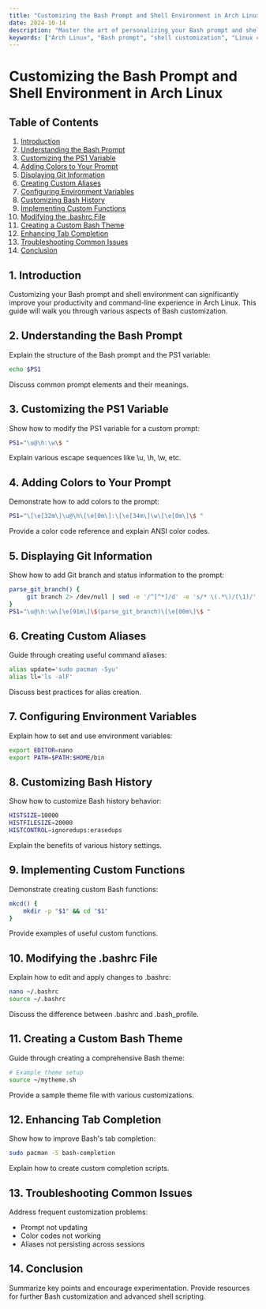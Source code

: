 ```yaml
---
title: "Customizing the Bash Prompt and Shell Environment in Arch Linux"
date: 2024-10-14
description: "Master the art of personalizing your Bash prompt and shell environment in Arch Linux. Learn to create an efficient, informative, and visually appealing command-line interface."
keywords: ["Arch Linux", "Bash prompt", "shell customization", "Linux configuration", "PS1 variable", "shell scripting", "terminal colors", "command aliases", "environment variables"]
---
```


# Customizing the Bash Prompt and Shell Environment in Arch Linux

## Table of Contents
1. [Introduction](#introduction)
2. [Understanding the Bash Prompt](#understanding-the-bash-prompt)
3. [Customizing the PS1 Variable](#customizing-the-ps1-variable)
4. [Adding Colors to Your Prompt](#adding-colors-to-your-prompt)
5. [Displaying Git Information](#displaying-git-information)
6. [Creating Custom Aliases](#creating-custom-aliases)
7. [Configuring Environment Variables](#configuring-environment-variables)
8. [Customizing Bash History](#customizing-bash-history)
9. [Implementing Custom Functions](#implementing-custom-functions)
10. [Modifying the .bashrc File](#modifying-the-bashrc-file)
11. [Creating a Custom Bash Theme](#creating-a-custom-bash-theme)
12. [Enhancing Tab Completion](#enhancing-tab-completion)
13. [Troubleshooting Common Issues](#troubleshooting-common-issues)
14. [Conclusion](#conclusion)

## 1. Introduction
Customizing your Bash prompt and shell environment can significantly improve your productivity and command-line experience in Arch Linux. This guide will walk you through various aspects of Bash customization.

## 2. Understanding the Bash Prompt
Explain the structure of the Bash prompt and the PS1 variable:
```bash
echo $PS1
```
Discuss common prompt elements and their meanings.

## 3. Customizing the PS1 Variable
Show how to modify the PS1 variable for a custom prompt:
```bash
PS1="\u@\h:\w\$ "
```
Explain various escape sequences like \u, \h, \w, etc.

## 4. Adding Colors to Your Prompt
Demonstrate how to add colors to the prompt:
```bash
PS1="\[\e[32m\]\u@\h\[\e[0m\]:\[\e[34m\]\w\[\e[0m\]\$ "
```
Provide a color code reference and explain ANSI color codes.

## 5. Displaying Git Information
Show how to add Git branch and status information to the prompt:
```bash
parse_git_branch() {
     git branch 2> /dev/null | sed -e '/^[^*]/d' -e 's/* \(.*\)/(\1)/'
}
PS1="\u@\h:\w\[\e[91m\]\$(parse_git_branch)\[\e[00m\]\$ "
```

## 6. Creating Custom Aliases
Guide through creating useful command aliases:
```bash
alias update='sudo pacman -Syu'
alias ll='ls -alF'
```
Discuss best practices for alias creation.

## 7. Configuring Environment Variables
Explain how to set and use environment variables:
```bash
export EDITOR=nano
export PATH=$PATH:$HOME/bin
```

## 8. Customizing Bash History
Show how to customize Bash history behavior:
```bash
HISTSIZE=10000
HISTFILESIZE=20000
HISTCONTROL=ignoredups:erasedups
```
Explain the benefits of various history settings.

## 9. Implementing Custom Functions
Demonstrate creating custom Bash functions:
```bash
mkcd() {
    mkdir -p "$1" && cd "$1"
}
```
Provide examples of useful custom functions.

## 10. Modifying the .bashrc File
Explain how to edit and apply changes to .bashrc:
```bash
nano ~/.bashrc
source ~/.bashrc
```
Discuss the difference between .bashrc and .bash_profile.

## 11. Creating a Custom Bash Theme
Guide through creating a comprehensive Bash theme:
```bash
# Example theme setup
source ~/mytheme.sh
```
Provide a sample theme file with various customizations.

## 12. Enhancing Tab Completion
Show how to improve Bash's tab completion:
```bash
sudo pacman -S bash-completion
```
Explain how to create custom completion scripts.

## 13. Troubleshooting Common Issues
Address frequent customization problems:
- Prompt not updating
- Color codes not working
- Aliases not persisting across sessions

## 14. Conclusion
Summarize key points and encourage experimentation. Provide resources for further Bash customization and advanced shell scripting.
